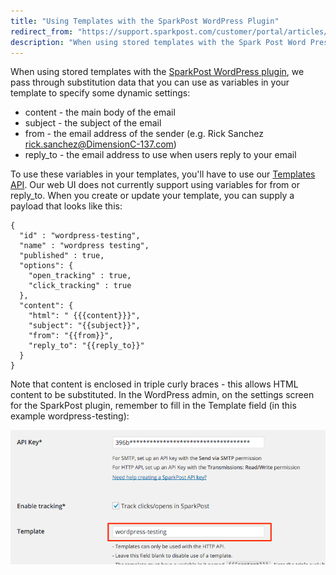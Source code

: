 ```yaml
---
title: "Using Templates with the SparkPost WordPress Plugin"
redirect_from: "https://support.sparkpost.com/customer/portal/articles/2409547-using-templates-with-the-sparkpost-wordpress-plugin"
description: "When using stored templates with the Spark Post Word Press plugin we pass through substitution data that you can use as variables in your template to specify some dynamic settings content the main body of the email subject the subject of the email from the email address of the sender..."
---
```


When using stored templates with the [SparkPost WordPress plugin](https://wordpress.org/plugins/sparkpost/), we pass through substitution data that you can use as variables in your template to specify some dynamic settings:

*   content - the main body of the email
*   subject - the subject of the email
*   from - the email address of the sender (e.g. Rick Sanchez <rick.sanchez@DimensionC-137.com>)
*   reply_to - the email address to use when users reply to your email

To use these variables in your templates, you'll have to use our [Templates API](https://developers.sparkpost.com/api/#/reference/templates). Our web UI does not currently support using variables for from or reply_to. When you create or update your template, you can supply a payload that looks like this:

```
{
  "id" : "wordpress-testing",
  "name" : "wordpress testing",
  "published" : true,
  "options": {
    "open_tracking" : true,
    "click_tracking" : true
  },
  "content": {
    "html": " {{{content}}}",
    "subject": "{{subject}}",
    "from": "{{from}}",
    "reply_to": "{{reply_to}}"
  }
}
```

Note that content is enclosed in triple curly braces - this allows HTML content to be substituted. In the WordPress admin, on the settings screen for the SparkPost plugin, remember to fill in the Template field (in this example wordpress-testing):

![](media/using-templates-with-the-spark-post-word-press-plugin/wordpress_templates_screenshot_original.png)